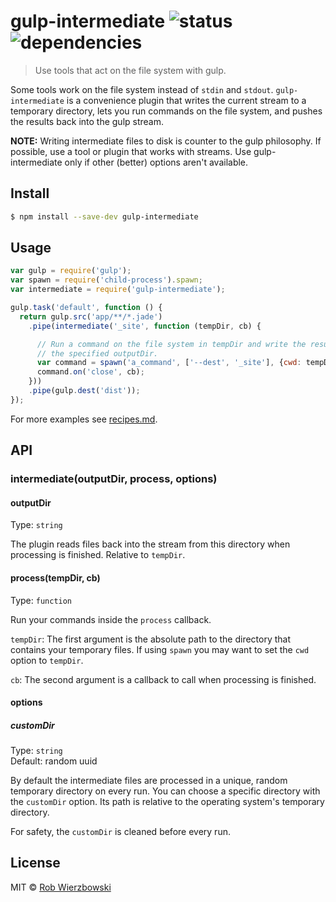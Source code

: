 # gulp-intermediate ![status](https://api.travis-ci.org/robwierzbowski/gulp-intermediate.svg)&nbsp;![dependencies](https://david-dm.org/robwierzbowski/gulp-intermediate.svg)

> Use tools that act on the file system with gulp.

Some tools work on the file system instead of `stdin` and `stdout`. `gulp-intermediate` is a convenience plugin that writes the current stream to a temporary directory, lets you run commands on the file system, and pushes the results back into the gulp stream.

**NOTE:** Writing intermediate files to disk is counter to the gulp philosophy. If possible, use a tool or plugin that works with streams. Use gulp-intermediate only if other (better) options aren't available.

## Install

```sh
$ npm install --save-dev gulp-intermediate
```

## Usage

```js
var gulp = require('gulp');
var spawn = require('child-process').spawn;
var intermediate = require('gulp-intermediate');

gulp.task('default', function () {
  return gulp.src('app/**/*.jade')
    .pipe(intermediate('_site', function (tempDir, cb) {

      // Run a command on the file system in tempDir and write the results to
      // the specified outputDir.
      var command = spawn('a_command', ['--dest', '_site'], {cwd: tempDir});
      command.on('close', cb);
    }))
    .pipe(gulp.dest('dist'));
});
```

For more examples see [recipes.md](https://github.com/robwierzbowski/gulp-intermediate/blob/master/recipes.md).

## API

### intermediate(outputDir, process, options)

#### outputDir

Type: `string`  

The plugin reads files back into the stream from this directory when processing is finished. Relative to `tempDir`.

#### process(tempDir, cb)

Type: `function`  

Run your commands inside the `process` callback.

`tempDir`: The first argument is the absolute path to the directory that contains your temporary files. If using `spawn` you may want to set the `cwd` option to `tempDir`.

`cb`: The second argument is a callback to call when processing is finished.

#### options

##### customDir

Type: `string`  
Default: random uuid

By default the intermediate files are processed in a unique, random temporary directory on every run. You can choose a specific directory with the `customDir` option. Its path is relative to the operating system's temporary directory.

For safety, the `customDir` is cleaned before every run. 

## License

MIT © [Rob Wierzbowski](http://robwierzbowski.com)
